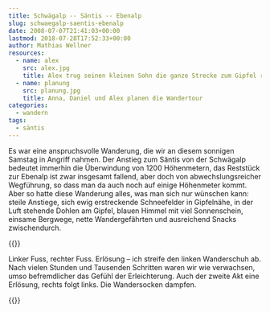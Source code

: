```yaml
---
title: Schwägalp -- Säntis -- Ebenalp
slug: schwaegalp-saentis-ebenalp
date: 2008-07-07T21:41:03+00:00
lastmod: 2018-07-28T17:52:33+00:00
author: Mathias Wellner
resources:
  - name: alex
    src: alex.jpg
    title: Alex trug seinen kleinen Sohn die ganze Strecke zum Gipfel rauf
  - name: planung
    src: planung.jpg
    title: Anna, Daniel und Alex planen die Wandertour
categories:
  - wandern
tags:
  - säntis
---
```

Es war eine anspruchsvolle Wanderung, die wir an diesem sonnigen Samstag in Angriff nahmen. Der Anstieg zum Säntis von der Schwägalp bedeutet immerhin die Überwindung von 1200 Höhenmetern, das Reststück zur Ebenalp ist zwar insgesamt fallend, aber doch von abwechslungsreicher Wegführung, so dass man da auch noch auf einige Höhenmeter kommt. Aber so hatte diese Wanderung alles, was man sich nur wünschen kann: steile Anstiege, sich ewig erstreckende Schneefelder in Gipfelnähe, in der Luft stehende Dohlen am Gipfel, blauen Himmel mit viel Sonnenschein, einsame Bergwege, nette Wandergefährten und ausreichend Snacks zwischendurch.
<!--more-->

{{<responsive-image name="planung">}}

Linker Fuss, rechter Fuss. Erlösung &ndash; ich streife den linken Wanderschuh ab. Nach vielen Stunden und Tausenden Schritten waren wir wie verwachsen, umso befremdlicher das Gefühl der Erleichterung. Auch der zweite Akt eine Erlösung, rechts folgt links. Die Wandersocken dampfen.

{{<responsive-image name="alex">}}